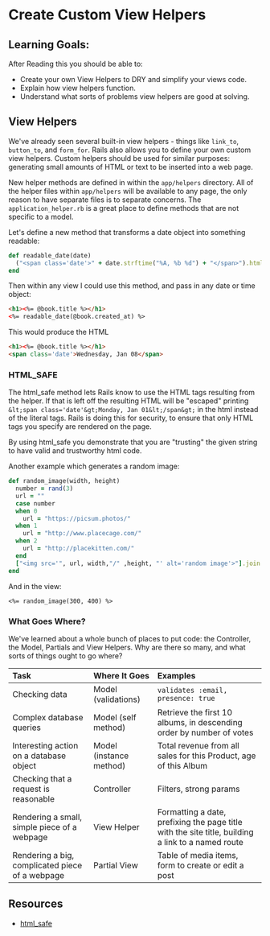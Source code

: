 # Create Custom View Helpers

## Learning Goals:
After Reading this you should be able to:
- Create your own View Helpers to DRY and simplify your views code.
- Explain how view helpers function.
- Understand what sorts of problems view helpers are good at solving.

## View Helpers
We've already seen several built-in view helpers - things like `link_to`, `button_to`, and `form_for`. Rails also allows you to define your own custom view helpers. Custom helpers should be used for similar purposes: generating small amounts of HTML or text to be inserted into a web page.

New helper methods are defined in within the `app/helpers` directory. All of the helper files within `app/helpers` will be available to any page, the only reason to have separate files is to separate concerns. The `application_helper.rb` is a great place to define methods that are not specific to a model.

Let's define a new method that transforms a date object into something readable:
```ruby
def readable_date(date)
  ("<span class='date'>" + date.strftime("%A, %b %d") + "</span>").html_safe
end
```
Then within any view I could use this method, and pass in any date or time object:
```html
<h1><%= @book.title %></h1>
<%= readable_date(@book.created_at) %>
```
This would produce the HTML
```html
<h1><%= @book.title %></h1>
<span class='date'>Wednesday, Jan 08</span>
```

### HTML_SAFE
The html_safe method lets Rails know to use the HTML tags resulting from the helper.  If that is left off the resulting HTML will be "escaped" printing `&lt;span class='date'&gt;Monday, Jan 01&lt;/span&gt;` in the html instead of the literal tags.  Rails is doing this for security, to ensure that only HTML tags you specify are rendered on the page.  

By using html_safe you demonstrate that you are "trusting" the given string to have valid and trustworthy html code.

Another example which generates a random image:

```ruby
def random_image(width, height)
  number = rand(3)
  url = ""
  case number
  when 0
    url = "https://picsum.photos/"
  when 1
    url = "http://www.placecage.com/"
  when 2
    url = "http://placekitten.com/"
  end
  ["<img src='", url, width,"/" ,height, "' alt='random image'>"].join.html_safe
end
```
And in the view:
```erb
<%= random_image(300, 400) %>
```

### What Goes Where?
We've learned about a whole bunch of places to put code: the Controller, the Model, Partials and View Helpers. Why are there so many, and what sorts of things ought to go where?

| Task                                            | Where It Goes           | Examples |
|:------------------------------------------------|:------------------------|:---------|
| Checking data                                   | Model (validations)     | `validates :email, presence: true` |
| Complex database queries                        | Model (self method)     | Retrieve the first 10 albums, in descending order by number of votes |
| Interesting action on a database object         | Model (instance method) | Total revenue from all sales for this Product, age of this Album |
| Checking that a request is reasonable           | Controller              | Filters, strong params |
| Rendering a small, simple piece of a webpage    | View Helper             | Formatting a date, prefixing the page title with the site title, building a link to a named route |
| Rendering a big, complicated piece of a webpage | Partial View            | Table of media items, form to create or edit a post |

## Resources
-  [html_safe](http://apidock.com/rails/String/html_safe)
